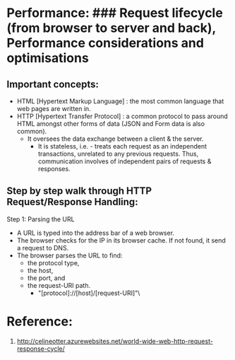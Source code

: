 
# Performance: ### Request lifecycle (from browser to server and back), Performance considerations and optimisations

## Important concepts:
* HTML [Hypertext Markup Language] : the most common language that web pages are written in.
* HTTP [Hypertext Transfer Protocol] : a common protocol to pass around HTML amongst other forms of data (JSON and Form data is also common).
    * It oversees the data exchange between a client & the server.
        * It is stateless, i.e. - treats each request as an independent transactions, unrelated to any previous requests. Thus, communication involves of independent pairs of requests & responses.
## Step by step walk through HTTP Request/Response Handling:
Step 1: Parsing the URL
* A URL is typed into the address bar of a web browser.
* The browser checks for the IP in its browser cache. If not found, it send a request to DNS.
* The browser parses the URL to find: 
    * the protocol type, 
    * the host, 
    * the port, and 
    * the request-URI path.
        * "[protocol]://[host]/[request-URI]"\


# Reference: 
1. http://celineotter.azurewebsites.net/world-wide-web-http-request-response-cycle/
